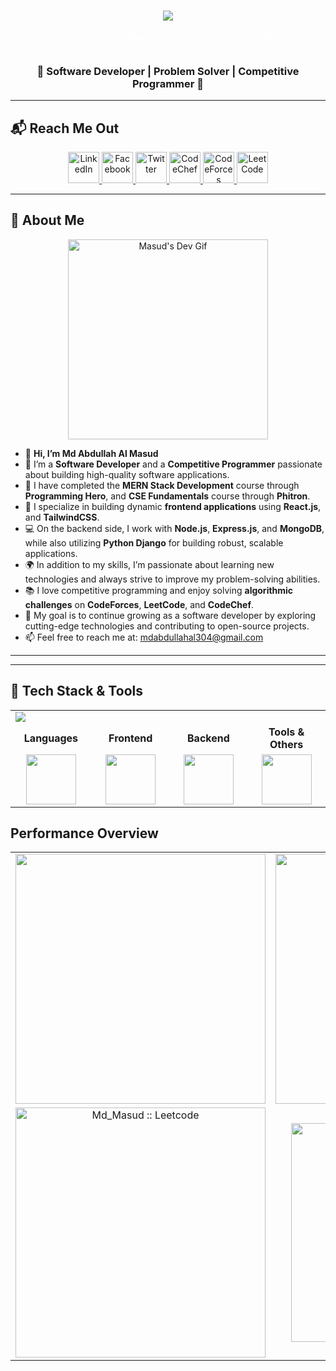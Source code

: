 <h1 align="center">
  <a href="https://git.io/typing-svg">
    <img src="https://readme-typing-svg.herokuapp.com/?lines=Hello,+There!+👋;%0AThis+is+Md+Abdullah+Al+Masud;&center=true&size=30&color=FFFFFF&weight=900&width=800">
  </a>
</h1>
<p align="center" style="font-size: 14px; color: white; border-bottom: 2px solid white; padding-bottom: 10px;">A passionate Software Developer from Bangladesh</p>






<h3 align="center">🌟 Software Developer | Problem Solver | Competitive Programmer 🌟</h3>

---

## 📬 **Reach Me Out**

<p align="center">
  <!-- LinkedIn -->
  <a href="https://www.linkedin.com/in/md-abdullahalmasud/" target="_blank">
    <img src="https://img.shields.io/badge/LinkedIn-%230077B5.svg?&style=for-the-badge&logo=linkedin&logoColor=white" alt="LinkedIn" height="50"/>
  </a>
  <!-- Facebook -->
  <a href="https://www.facebook.com/mdabdullamasud.rana" target="_blank">
    <img src="https://img.shields.io/badge/Facebook-%231877F2.svg?&style=for-the-badge&logo=facebook&logoColor=white" alt="Facebook" height="50"/>
  </a>
  <!-- Twitter -->
  <a href="https://twitter.com/mdmasud83732961" target="_blank">
    <img src="https://img.shields.io/badge/Twitter-%231DA1F2.svg?&style=for-the-badge&logo=twitter&logoColor=white" alt="Twitter" height="50"/>
  </a>
  <!-- CodeChef -->
  <a href="https://www.codechef.com/users/mdabdullahal30" target="_blank">
    <img src="https://img.shields.io/badge/CodeChef-%235B4638.svg?&style=for-the-badge&logo=codechef&logoColor=white" alt="CodeChef" height="50"/>
  </a>
  <!-- CodeForces -->
  <a href="https://codeforces.com/profile/abdullahal304" target="_blank">
    <img src="https://img.shields.io/badge/CodeForces-%231F8ACB.svg?&style=for-the-badge&logo=codeforces&logoColor=white" alt="CodeForces" height="50"/>
  </a>
  <!-- LeetCode -->
  <a href="https://leetcode.com/u/md_masud/" target="_blank">
    <img src="https://img.shields.io/badge/LeetCode-%23FE7A16.svg?&style=for-the-badge&logo=leetcode&logoColor=white" alt="LeetCode" height="50"/>
  </a>
</p>

---

## 👤 **About Me**

<div align="center">
  <img src="https://i.ibb.co/KWgxWsd/masud.gif" alt="Masud's Dev Gif" width="320" />
</div>

- 👋 **Hi, I’m Md Abdullah Al Masud**
- 👀 I’m a **Software Developer** and a **Competitive Programmer** passionate about building high-quality software applications.
- 🌱 I have completed the **MERN Stack Development** course through **Programming Hero**, and **CSE Fundamentals** course through **Phitron**.
- 🚀 I specialize in building dynamic **frontend applications** using **React.js**, and **TailwindCSS**.
- 💻 On the backend side, I work with **Node.js**, **Express.js**, and **MongoDB**, while also utilizing **Python Django** for building robust, scalable applications.
- 🌍 In addition to my skills, I’m passionate about learning new technologies and always strive to improve my problem-solving abilities.
- 📚 I love competitive programming and enjoy solving **algorithmic challenges** on **CodeForces**, **LeetCode**, and **CodeChef**.
- 🎯 My goal is to continue growing as a software developer by exploring cutting-edge technologies and contributing to open-source projects.
- 📫 Feel free to reach me at: [mdabdullahal304@gmail.com](mailto:mdabdullahal304@gmail.com)

---
---





## 🚀 Tech Stack & Tools  

<div align="center">

<table>
  <tr>
    <td colspan="4" align="start">
      <img src="https://readme-typing-svg.herokuapp.com?font=Fira+Code&weight=700&pause=1000&color=FFFFFF&width=600&lines=My+Technology+Stack" />
    </td>
  </tr>

  <tr>
    <td align="center" width="250px"><b>Languages</b></td>
    <td align="center" width="250px"><b>Frontend</b></td>
    <td align="center" width="250px"><b>Backend</b></td>
    <td align="center" width="250px"><b>Tools & Others</b></td>
  </tr>

  <tr>
    <td align="center">
      <img src="https://skillicons.dev/icons?i=c,cpp,python,js" height="80"/>
    </td>
    <td align="center">
      <img src="https://skillicons.dev/icons?i=react,html,css,tailwind,bootstrap,firebase" height="80"/>
    </td>
    <td align="center">
      <img src="https://skillicons.dev/icons?i=nodejs,express,django,mongodb,postgres,mysql" height="80"/>
    </td>
    <td align="center">
      <img src="https://skillicons.dev/icons?i=git,github,vercel,figma,vscode,linux" height="80"/>
    </td>
  </tr>
</table>

</div>









## Performance Overview

<div align="center">
 <table>
  <!-- First row: GitHub streak and GitHub stats -->
  <tr>
    <td align="center">
      <a href="#">
        <img width="400" src="https://github-readme-streak-stats.herokuapp.com?user=mdmasudrana271&theme=tokyonight&date_format=M%20j%5B%2C%20Y%5D&dates=9A9A9A&ring=6C33A3&fire=E25822&stroke=00000000&currStreakNum=00E1FF&currStreakLabel=A6A6A6&border=FFFFFF&background=0A0A0A" />
      </a>
    </td>
    <td align="center">
      <img width="400" src="https://github-readme-stats.vercel.app/api?username=mdmasudrana271&show_icons=true&theme=radical&text_color=C9D1D9&icon_color=00E1FF&bg_color=0A0A0A&border_color=FFFFFF&count_private=true&include_all_commits=true" alt="mdmasudrana271" />
    </td>
  </tr>
  
  <!-- Second row: LeetCode badge and top languages -->
  <tr>
    <td align="center">
      <img width="400" src="https://leetcard.jacoblin.cool/Md_Masud?theme=dark&font=Montserrat&ext=heatmap" alt="Md_Masud :: Leetcode" />
    </td>
    <td align="center">
      <img width="350" src="https://github-readme-stats-salesp07.vercel.app/api/top-langs/?username=mdmasudrana271&hide=HTML&langs_count=8&layout=compact&theme=gruvbox&text_color=C9D1D9&icon_color=00E1FF&bg_color=0A0A0A&border_color=FFFFFF&border_radius=10&size_weight=0.5&count_weight=0.5&exclude_repo=github-readme-stats" alt="top langs" />
    </td>
  </tr>
</table>
</div>





<!---
<p><img align="left" src="https://github-readme-stats.vercel.app/api/top-langs?username=mdmasudrana271&show_icons=true&locale=en&layout=compact" alt="mdmasudrana271" /></p>

<p>&nbsp;<img align="center" src="https://github-readme-stats.vercel.app/api?username=mdmasudrana271&show_icons=true&locale=en" alt="mdmasudrana271" /></p>

<p><img align="center" src="https://github-readme-streak-stats.herokuapp.com/?user=mdmasudrana271&" alt="mdmasudrana271" /></p>
--->

<!---
## :computer: Technologies that I know
<br>
<p align="center">
<img src="https://i.ibb.co/2tjfqBB/HTML.png"/>
<img src="https://i.ibb.co/rsJ04Mq/css.png"/>
<img src="https://i.ibb.co/2FTr322/Java-Script.png"/>
<img src="https://i.ibb.co/YR7dMWD/react.png"/>
<img src="https://i.ibb.co/1r7wVpn/tailwind.png"/>
<img src="https://i.ibb.co/VDWP46y/Bootsrap.png"/>
<img src="https://i.ibb.co/nb4snnN/node.png"/>
<img src="https://i.ibb.co/rZ4L64H/express.png"/>
</p><br/>
--->

<!---
mdmasudrana271/mdmasudrana271 is a ✨ special ✨ repository because its `README.md` (this file) appears on your GitHub profile.
You can click the Preview link to take a look at your changes.
--->
